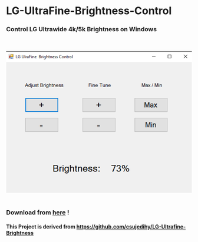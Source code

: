 # LG-UltraFine-Brightness-Control

### Control LG Ultrawide 4k/5k Brightness on Windows

<br/>
<br/>
<img src="image.png" />
<br/>
<br/>

### Download from [here](https://github.com/motamed/LG-UltraFine-Brightness-Control/releases) !

#### This Project is derived from https://github.com/csujedihy/LG-Ultrafine-Brightness
